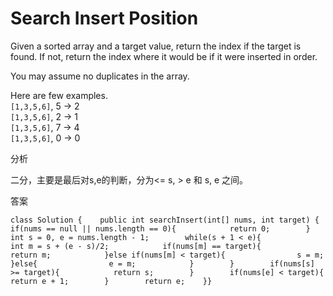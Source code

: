 # Search Insert Position

Given a sorted array and a target value, return the index if the target is found. If not, return the index where it would be if it were inserted in order.

You may assume no duplicates in the array.

Here are few examples.  
`[1,3,5,6]`, 5 → 2  
`[1,3,5,6]`, 2 → 1  
`[1,3,5,6]`, 7 → 4  
`[1,3,5,6]`, 0 → 0

分析

二分，主要是最后对s,e的判断，分为&lt;= s, &gt; e 和 s, e 之间。

答案

```text
class Solution {    public int searchInsert(int[] nums, int target) {       if(nums == null || nums.length == 0){            return 0;        }        int s = 0, e = nums.length - 1;        while(s + 1 < e){            int m = s + (e - s)/2;            if(nums[m] == target){                return m;            }else if(nums[m] < target){                s = m;            }else{                e = m;            }        }        if(nums[s] >= target){            return s;        }        if(nums[e] < target){            return e + 1;        }        return e;    }}
```

